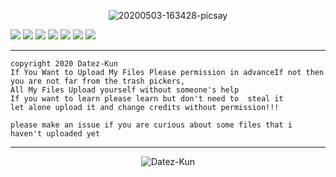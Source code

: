 <p align="center"><img src="https://i.ibb.co/ts8PhYK/20200503-163428-picsay.jpg" alt="20200503-163428-picsay"></p>

![](https://img.shields.io/badge/PHP-7.4.2-blue) ![](https://img.shields.io/badge/python-3.8.0-green) ![](https://img.shields.io/badge/python-2.7.17-orange) ![](https://img.shields.io/badge/bash-shell-brightgreen) ![](https://img.shields.io/badge/python-3.8.2-yellowgreen) ![](https://img.shields.io/badge/python-2.7.18-red)
![](https://img.shields.io/badge/Python-3.9.2-red)

----------
```
copyright 2020 Datez-Kun
If You Want to Upload My Files Please permission in advanceIf not then you are not far from the trash pickers,
All My Files Upload yourself without someone's help
If you want to learn please learn but don't need to  steal it
let alone upload it and change credits without permission!!!

please make an issue if you are curious about some files that i haven't uploaded yet
```
----------

<p align="center"> <img src=https://github-readme-stats.vercel.app/api?username=Datez-Kun&show_icons=true&theme=radical alt=Datez-Kun /> </p>
